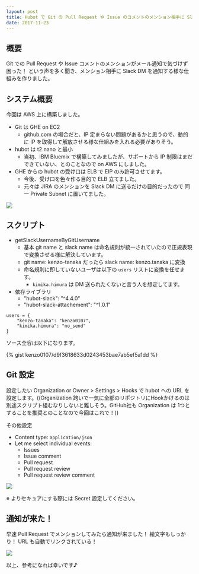 ```yaml
---
layout: post
title: Hubot で Git の Pull Request や Issue のコメントのメンション相手に Slack DM で通知
date: 2017-11-23
---
```


## 概要

Git での Pull Request や Issue コメントのメンションがメール通知で気づけず困った！
という声を多く聞き、メンション相手に Slack DM を通知する様な仕組みを作りました。


## システム概要

今回は AWS 上に構築しました。

* Git は GHE on EC2
    * github.com の場合だと、IP 定まらない問題があるかと思うので、動的に IP を取得して解放させる様な仕組みを入れる必要がありそう。
* hubot は t2.nano と最小
    * 当初、IBM Bluemix で構築してみましたが、サポートから IP 制限はまだできていない、とのことなので on AWS にしました。
* GHE からの hubot の受け口は ELB で EIP のみ許可させてます。
   * 今後、受け口を色々作る目的で ELB 立てました。
   * 元々は JIRA のメンションを Slack DM に送るだけの目的だったので 同一 Private Subnet に置いてました。

![](https://i.imgur.com/lAlhMpW.png)


## スクリプト

* getSlackUsernameByGitUsername
    * 基本 git name と slack name は命名規則が統一されていたので正規表現で変換させる様に解決しています。
    * git name: kenzo-tanaka だったら slack name: kenzo.tanaka に変換
    * 命名規則に即していないユーザは以下の `users` リストに変換を任せます。
         * `kimika.himura` は DM 送られたくないと言う人を想定してます。
* 依存ライブラリ
    *   "hubot-slack": "^4.4.0"
    *   "hubot-slack-attachement": "^1.0.1"

```
users = {
    "kenzo-tanaka": "kenzo0107",
    "kimika.himura": "no_send"
}
```


ソース全容は以下になります。

{% gist kenzo0107/d9f3618633d0243453bae7ab5ef5a1dd %}


## Git 設定

設定したい Organization or Owner > Settings > Hooks で hubot への URL を設定します。((Organization 跨いで一気に全部のリポジトリにHookかけるのは別途スクリプト組むなりしないと難しそう。GitHub社も Organization は 1つとすることを推奨とのことなので今回はこれで！))


その他設定

* Content type: `application/json`
* Let me select individual events:
    * Issues
    * Issue comment
    * Pull request
    * Pull request review
    * Pull request review comment

![](https://i.imgur.com/6lBkFAL.png)


※ よりセキュアにする際には Secret 設定してください。

## 通知が来た！

早速 Pull Request でメンションしてみたら通知が来ました！
絵文字もしっかり！
URL も自動でリンクされている！

![](https://i.imgur.com/5sxmFVO.png)


以上、参考になれば幸いです♪
